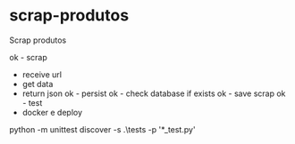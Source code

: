 # scrap-produtos
Scrap produtos

ok - scrap
  - receive url 
  - get data
  - return json
ok - persist
  ok - check database if exists
  ok - save scrap
  ok - test
  - docker e deploy

python -m unittest discover -s .\tests -p '*_test.py'